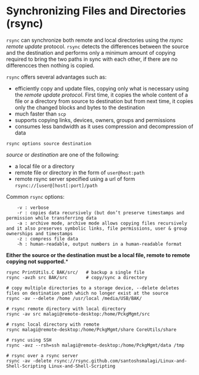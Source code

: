 # Synchronizing Files and Directories (rsync)

```rsync``` can synchronize both remote and local directories using the *rsync remote update* protocol. ```rsync``` detects the differences between the source and the destination and 
performs only a minimum amount of copying required to bring the two paths in sync with each other, if there are no differencces then nothing is copied. 

```rsync``` offers several advantages such as:

* efficiently copy and update files, copying only what is necessary using the *remote update protocol*. First time, it copies the whole content of a file or a directory 
 from source to destination but from next time, it copies only the changed blocks and bytes to the destination
* much faster than ```scp```
* supports copying links, devices, owners, groups and permissions
* consumes less bandwidth as it uses compression and decompression of data

```console
rsync options source destination
```
*source* or *destination* are one of the following:
* a local file or a directory
* remote file or directory in the form of ```user@host:path```
* remote rsync server specified using a url of form ```rsync://[user@]host[:port]/path```

Common ```rsync``` options:

```
    -v : verbose
    -r : copies data recursively (but don’t preserve timestamps and permission while transferring data
    -a : archive mode, archive mode allows copying files recursively and it also preserves symbolic links, file permissions, user & group ownerships and timestamps
    -z : compress file data
    -h : human-readable, output numbers in a human-readable format
```

**Either the source or the destination must be a local file, remote to remote copying not supported.***

```console
rsync PrintUtils.C BAK/src/   # backup a single file
rsync -avzh src BAK/src       # copy/sync a directory

# copy multiple directories to a storage device, --delete deletes files on destination path which no longer exist at the source
rsync -av --delete /home /usr/local /media/USB/BAK/  

# rsync remote directory with local directory
rsync -av src malagi@remote-desktop:/home/PckgMgmt/src

# rsync local directory with remote
rsync malagi@remote-desktop:/home/PckgMgmt/share CoreUtils/share

# rsync using SSH
rsync -avz --rsh=ssh malagi@remote-desktop:/home/PckgMgmt/data /tmp

# rsync over a rsync server
rsync -av -delete rsync://rsync.github.com/santoshsmalagi/Linux-and-Shell-Scripting Linux-and-Shell-Scripting
```
